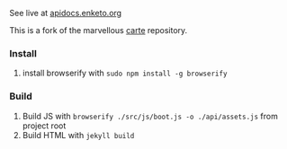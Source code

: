 See live at [apidocs.enketo.org](http://apidocs.enketo.org)

This is a fork of the marvellous [carte](https://github.com/devo-ps/carte) repository.

### Install

1. install browserify with `sudo npm install -g browserify`

### Build

1. Build JS with `browserify ./src/js/boot.js -o ./api/assets.js` from project root
2. Build HTML with `jekyll build`
